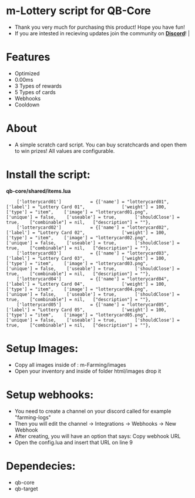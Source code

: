 # m-Lottery script for QB-Core

- Thank you very much for purchasing this product! Hope you have fun!
- If you are intested in recieving updates join the community on **[Discord](https://discord.gg/marcinhu)**! |


# Features
- Optimized
- 0.00ms
- 3 Types of rewards
- 5 Types of cards
- Webhooks
- Cooldown

# About
- A simple scratch card script. You can buy scratchcards and open them to win prizes! All values are configurable.



# Install the script:

**qb-core/shared/items.lua**
```
    ['lotterycard01']           = {['name'] = "lotterycard01",          ['label'] = "Lottery Card 01",              ['weight'] = 100,   ['type'] = "item",    ['image'] = "lotterycard01.png",          ['unique'] = false,    ['useable'] = true,       ['shouldClose'] = true,    ["combinable"] = nil,   ["description"] = ""},
    ['lotterycard02']           = {['name'] = "lotterycard02",          ['label'] = "Lottery Card 02",              ['weight'] = 100,   ['type'] = "item",    ['image'] = "lotterycard02.png",          ['unique'] = false,    ['useable'] = true,       ['shouldClose'] = true,    ["combinable"] = nil,   ["description"] = ""},
    ['lotterycard03']           = {['name'] = "lotterycard03",          ['label'] = "Lottery Card 03",              ['weight'] = 100,   ['type'] = "item",    ['image'] = "lotterycard03.png",          ['unique'] = false,    ['useable'] = true,       ['shouldClose'] = true,    ["combinable"] = nil,   ["description"] = ""},
    ['lotterycard04']           = {['name'] = "lotterycard04",          ['label'] = "Lottery Card 04",              ['weight'] = 100,   ['type'] = "item",    ['image'] = "lotterycard04.png",          ['unique'] = false,    ['useable'] = true,       ['shouldClose'] = true,    ["combinable"] = nil,   ["description"] = ""},
    ['lotterycard05']           = {['name'] = "lotterycard05",          ['label'] = "Lottery Card 05",              ['weight'] = 100,   ['type'] = "item",    ['image'] = "lotterycard05.png",          ['unique'] = false,    ['useable'] = true,       ['shouldClose'] = true,    ["combinable"] = nil,   ["description"] = ""},
```


# Setup Images:

- Copy all images inside of : m-Farming/images
- Open your inventory and inside of folder html/images drop it

# Setup webhooks:

- You need to create a channel on your discord called for example "farming-logs"
- Then you will edit the channel -> Integrations -> Webhooks -> New Webhook
- After creating, you will have an option that says: Copy webhook URL
- Open the config.lua and insert that URL on line 9

# Dependecies:

- qb-core
- qb-target